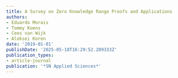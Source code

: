 ```yaml
---
title: A Survey on Zero Knowledge Range Proofs and Applications
authors:
- Eduardo Morais
- Tommy Koens
- Cees van Wijk
- Aleksei Koren
date: '2019-01-01'
publishDate: '2025-05-18T16:29:52.209333Z'
publication_types:
- article-journal
publication: '*SN Applied Sciences*'
---
```


